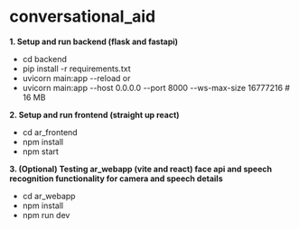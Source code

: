 # conversational_aid

**1. Setup and run backend (flask and fastapi)**
- cd backend
- pip install -r requirements.txt
- uvicorn main:app --reload
or
- uvicorn main:app --host 0.0.0.0 --port 8000 --ws-max-size 16777216  # 16 MB


**2. Setup and run frontend (straight up react)**
- cd ar_frontend
- npm install
- npm start

**3. (Optional) Testing ar_webapp (vite and react) face api and speech recognition functionality for camera and speech details**
- cd ar_webapp
- npm install
- npm run dev
